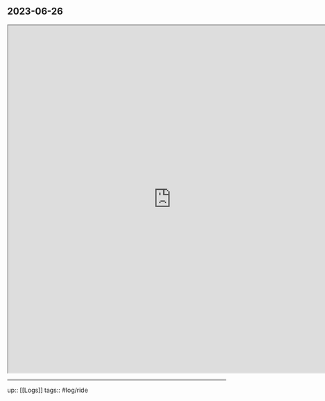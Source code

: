 ## 2023-06-26


<iframe height=800 width=750 src="https://www.mapmyride.com/workout/7360062910"></iframe>

---

up:: [[Logs]]
tags:: #log/ride 

